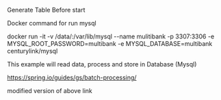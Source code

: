 Generate Table Before start

Docker command for run mysql

docker run -it -v /data/:/var/lib/mysql --name mulitibank -p 3307:3306 -e MYSQL_ROOT_PASSWORD=multibank -e MYSQL_DATABASE=multibank centurylink/mysql


This example will read data, process and store in Database (Mysql)

https://spring.io/guides/gs/batch-processing/

modified version of above link
